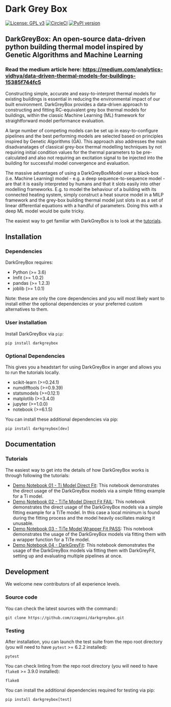 # Dark Grey Box

[![License: GPL v3](https://img.shields.io/badge/License-GPLv3-blue.svg)](https://www.gnu.org/licenses/gpl-3.0)
[![CircleCI](https://circleci.com/gh/czagoni/darkgreybox.svg?style=shield)](https://circleci.com/gh/czagoni/darkgreybox)
[![PyPI version](https://badge.fury.io/py/darkgreybox.svg)](https://badge.fury.io/py/darkgreybox)

## DarkGreyBox: An open-source data-driven python building thermal model inspired by Genetic Algorithms and Machine Learning

### Read the medium article here: https://medium.com/analytics-vidhya/data-driven-thermal-models-for-buildings-15385f744fc5

Constructing simple, accurate and easy-to-interpret thermal models for existing buildings is essential in reducing the environmental impact of our built environment. DarkGreyBox provides a data-driven approach to constructing and fitting RC-equivalent grey box thermal models for buildings, within the classic Machine Learning (ML) framework for straightforward model performance evaluation. 

A large number of competing models can be set up in easy-to-configure pipelines and the best performing models are selected based on principles inspired by Genetic Algorithms (GA). This approach also addresses the main disadvanatages of classical grey-box thermal modelling techniques by not requiring initial condition values for the thermal parameters to be pre-calculated and also not requiring an excitation signal to be injected into the building for successful model convergence and evaluation.
 
The massive advantages of using a DarkGreyBoxModel over a black-box (i.e. Machine Learning) model - e.g. a deep sequence-to-sequence model - are that it is easily interpreted by humans and that it slots easily into other modelling frameworks. E.g. to model the behaviour of a building with its connected heating system, simply construct a heat source model in a MILP framework and the grey-box building thermal model just slots in as a set of linear differential equations with a handful of parameters. Doing this with a deep ML model would be quite tricky. 

The easiest way to get familiar with DarkGreyBox is to look at the [tutorials](docs/tutorials/).

## Installation

### Dependencies

DarkGreyBox requires:

- Python (>= 3.6)
- lmfit (>= 1.0.2)
- pandas (>= 1.2.3)
- joblib (>= 1.0.1)

Note: these are only the core dependencies and you will most likely want to install either the optional dependencies or your preferred custom alternatives to them.

### User installation

Install DarkGreyBox via `pip`:
```
pip install darkgreybox
```

### Optional Dependencies

This gives you a headstart for using DarkGreyBox in anger and allows you to run the tutorials locally.

- scikit-learn (>=0.24.1)
- numdifftools (>=0.9.39)
- statsmodels (>=0.12.1)
- matplotlib (>=3.4.0)
- jupyter (>=1.0.0)
- notebook (>=6.1.5)

You can install these additional dependencies via pip:
```
pip install darkgreybox[dev]
```

## Documentation

### Tutorials

The easiest way to get into the details of how DarkGreyBox works is through following the tutorials:

* [Demo Notebook 01 - Ti Model Direct Fit](docs/tutorials/darkgrey_poc_demo_01.ipynb): This notebook demonstrates the direct usage of the DarkGreyBox models via a simple fitting example for a Ti model.
* [Demo Notebook 02 - TiTe Model Direct Fit FAIL](docs/tutorials/darkgrey_poc_demo_02.ipynb): This notebook demonstrates the direct usage of the DarkGreyBox models via a simple fitting example for a TiTe model. In this case a local minimum is found during the fitting process and the model heavily oscillates making it unusable.
* [Demo Notebook 03 - TiTe Model Wrapper Fit PASS](docs/tutorials/darkgrey_poc_demo_03.ipynb): This notebook demonstrates the usage of the DarkGreyBox models via fitting them with a wrapper function for a TiTe model.
* [Demo Notebook 04 - DarkGreyFit](docs/tutorials/darkgrey_poc_demo_04.ipynb): This notebook demonstrates the usage of the DarkGreyBox models via fitting them with DarkGreyFit, setting up and evaluating multiple pipelines at once.

## Development

We welcome new contributors of all experience levels. 

### Source code

You can check the latest sources with the command::

    git clone https://github.com/czagoni/darkgreybox.git

### Testing

After installation, you can launch the test suite from the repo root
directory (you will need to have `pytest` >= 6.2.2 installed):

```
pytest
```

You can check linting from the repo root directory (you will need to have `flake8` >= 3.9.0 installed):

```
flake8
```

You can install the additional dependencies required for testing via pip:
```
pip install darkgreybox[test]
```
